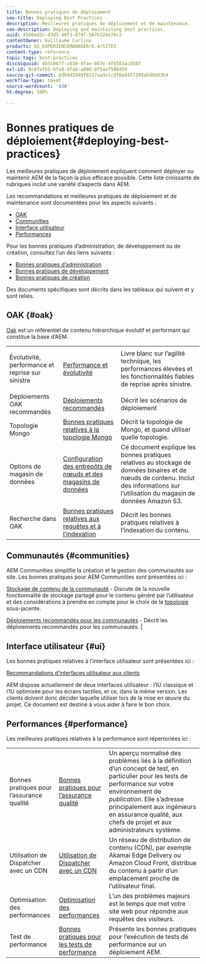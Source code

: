 ```yaml
---
title: Bonnes pratiques de déploiement
seo-title: Deploying Best Practices
description: Meilleures pratiques de déploiement et de maintenance.
seo-description: Deploying and maintaining best practices.
uuid: 4546ed2c-43d5-40f3-874f-567b324e78c2
contentOwner: Guillaume Carlino
products: SG_EXPERIENCEMANAGER/6.4/SITES
content-type: reference
topic-tags: best-practices
discoiquuid: 4b5c0677-c630-4fae-867e-4f4583ac8507
exl-id: 0c8fefb5-6fa0-4fab-a890-9f5ae7508459
source-git-commit: bd94d3949f0117aa3e1c9f0e84f7293a5d6b03b4
workflow-type: tm+mt
source-wordcount: '430'
ht-degree: 100%

---
```


# Bonnes pratiques de déploiement{#deploying-best-practices}

Les meilleures pratiques de déploiement expliquent comment déployer ou maintenir AEM de la façon la plus efficace possible. Cette liste croissante de rubriques inclut une variété d’aspects dans AEM.

Les recommandations et meilleures pratiques de déploiement et de maintenance sont documentées pour les aspects suivants :

* [OAK](#oak)
* [Communities](#communities)
* [Interface utilisateur](#ui)
* [Performances](#performance)

Pour les bonnes pratiques d’administration, de développement ou de création, consultez l’un des liens suivants :

* [Bonnes pratiques d’administration](/help/sites-administering/administer-best-practices.md)
* [Bonnes pratiques de développement](/help/sites-developing/best-practices.md)
* [Bonnes pratiques de création](/help/sites-authoring/best-practices.md)

Des documents spécifiques sont décrits dans les tableaux qui suivent et y sont reliés.

## OAK {#oak}

[Oak](/help/sites-deploying/platform.md) est un référentiel de contenu hiérarchique évolutif et performant qui constitue la base d’AEM.

<table> 
 <tbody>
  <tr>
   <td><p>Évolutivité, performance et reprise sur sinistre</p> </td> 
   <td><a href="/help/sites-deploying/performance.md">Performance et évolutivité</a></td> 
   <td>Livre blanc sur l’agilité technique, les performances élevées et les fonctionnalités fiables de reprise après sinistre.</td> 
  </tr>
  <tr>
   <td>Déploiements OAK recommandés</td> 
   <td><a href="/help/sites-deploying/recommended-deploys.md">Déploiements recommandés</a></td> 
   <td>Décrit les scénarios de déploiement</td> 
  </tr>
  <tr>
   <td>Topologie Mongo</td> 
   <td><a href="/help/sites-deploying/recommended-deploys.md">Bonnes pratiques relatives à la topologie Mongo</a></td> 
   <td>Décrit la topologie de Mongo, et quand utiliser quelle topologie.</td> 
  </tr>
  <tr>
   <td>Options de magasin de données</td> 
   <td><a href="/help/sites-deploying/data-store-config.md">Configuration des entrepôts de nœuds et des magasins de données</a></td> 
   <td>Ce document explique les bonnes pratiques relatives au stockage de données binaires et de nœuds de contenu. Inclut des informations sur l’utilisation du magasin de données Amazon S3.</td> 
  </tr>
  <tr>
   <td>Recherche dans OAK</td> 
   <td><a href="/help/sites-deploying/best-practices-for-queries-and-indexing.md">Bonnes pratiques relatives aux requêtes et à l’indexation</a><br /> </td> 
   <td>Décrit les bonnes pratiques relatives à l’indexation du contenu.</td> 
  </tr>
 </tbody>
</table>

## Communautés {#communities}

AEM Communities simplifie la création et la gestion des communautés sur site. Les bonnes pratiques pour AEM Communities sont présentées ici :

[Stockage de contenu de la communauté](/help/communities/working-with-srp.md) - Discute de la nouvelle fonctionnalité de stockage partagé pour le contenu généré par l’utilisateur et des considérations à prendre en compte pour le choix de la [topologie](/help/communities/topologies.md) sous-jacente.

[Déploiements recommandés pour les communautés](/help/sites-deploying/recommended-deploys.md#considerations-for-aem-communities) - Décrit les déploiements recommandés pour les communautés. |

## Interface utilisateur {#ui}

Les bonnes pratiques relatives à l’interface utilisateur sont présentées ici :

[Recommandations d’interfaces utilisateur aux clients](/help/sites-deploying/ui-recommendations.md)

AEM dispose actuellement de deux interfaces utilisateur : l’IU classique et l’IU optimisée pour les écrans tactiles, et ce, dans la même version. Les clients doivent donc décider laquelle utiliser lors de la mise en œuvre du projet. Ce document est destiné à vous aider à faire le bon choix.

## Performances {#performance}

Les meilleures pratiques relatives à la performance sont répertoriées ici :

<table> 
 <tbody>
  <tr>
   <td>Bonnes pratiques pour l’assurance qualité</td> 
   <td><a href="/help/sites-deploying/configuring-performance.md#best-practices-for-quality-assurance">Bonnes pratiques pour l’assurance qualité</a></td> 
   <td>Un aperçu normalisé des problèmes liés à la définition d’un concept de test, en particulier pour les tests de performance sur votre environnement de <em>publication</em>. Elle s’adresse principalement aux ingénieurs en assurance qualité, aux chefs de projet et aux administrateurs système.</td> 
  </tr>
  <tr>
   <td>Utilisation de Dispatcher avec un CDN</td> 
   <td><a href="https://helpx.adobe.com/fr/experience-manager/dispatcher/using/dispatcher.html#using-dispatcher-with-a-cdn">Utilisation de Dispatcher avec un CDN</a></td> 
   <td>Un réseau de distribution de contenu (CDN), par exemple Akamai Edge Delivery ou Amazon Cloud Front, distribue du contenu à partir d’un emplacement proche de l’utilisateur final.</td> 
  </tr>
  <tr>
   <td>Optimisation des performances</td> 
   <td><a href="/help/sites-deploying/configuring-performance.md">Optimisation des performances</a></td> 
   <td>L’un des problèmes majeurs est le temps que met votre site web pour répondre aux requêtes des visiteurs.</td> 
  </tr>
  <tr>
   <td>Test de performance</td> 
   <td><a href="/help/sites-deploying/best-practices-for-performance-testing.md">Bonnes pratiques pour les tests de performance</a></td> 
   <td>Présente les bonnes pratiques pour l’exécution de tests de performance sur un déploiement AEM.<br /> </td> 
  </tr>
 </tbody>
</table>
